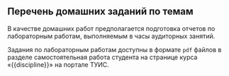 ## Перечень домашних заданий по темам

В качестве домашних работ предполагается подготовка отчетов по
лабораторным работам, выполняемым в часы аудиторных занятий.

Задания по лабораторным работам доступны в формате `pdf` файлов в
разделе самостоятельная работа студента на странице курса
«{{discipline}}» на портале ТУИС.
